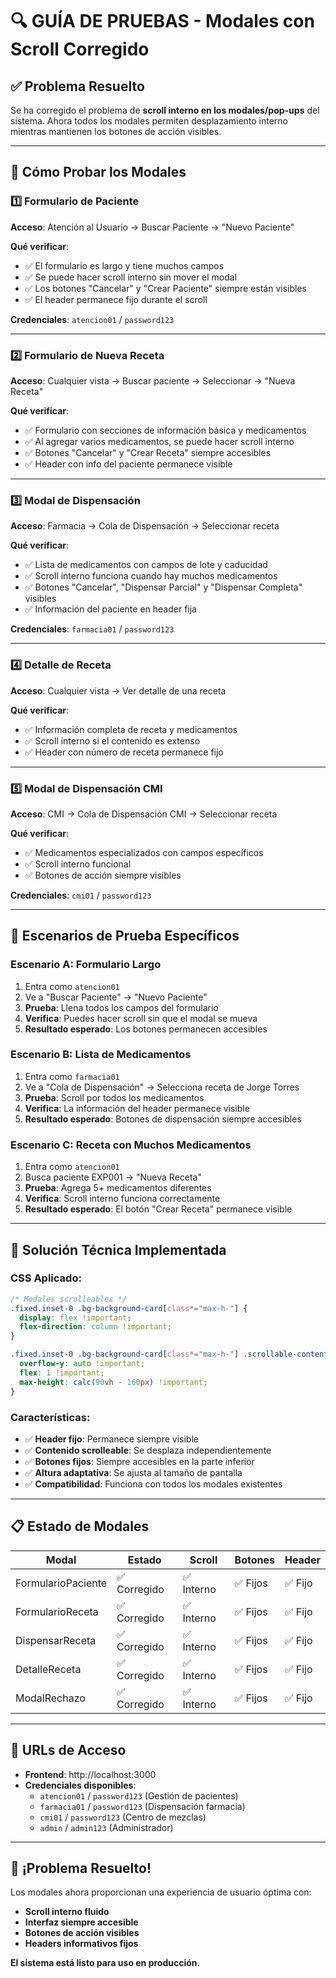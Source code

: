 # 🔍 **GUÍA DE PRUEBAS - Modales con Scroll Corregido**

## ✅ **Problema Resuelto**

Se ha corregido el problema de **scroll interno en los modales/pop-ups** del sistema. Ahora todos los modales permiten desplazamiento interno mientras mantienen los botones de acción visibles.

---

## 🧪 **Cómo Probar los Modales**

### **1️⃣ Formulario de Paciente**

**Acceso**: Atención al Usuario → Buscar Paciente → "Nuevo Paciente"

**Qué verificar**:

- ✅ El formulario es largo y tiene muchos campos
- ✅ Se puede hacer scroll interno sin mover el modal
- ✅ Los botones "Cancelar" y "Crear Paciente" siempre están visibles
- ✅ El header permanece fijo durante el scroll

**Credenciales**: `atencion01` / `password123`

---

### **2️⃣ Formulario de Nueva Receta**

**Acceso**: Cualquier vista → Buscar paciente → Seleccionar → "Nueva Receta"

**Qué verificar**:

- ✅ Formulario con secciones de información básica y medicamentos
- ✅ Al agregar varios medicamentos, se puede hacer scroll interno
- ✅ Botones "Cancelar" y "Crear Receta" siempre accesibles
- ✅ Header con info del paciente permanece visible

---

### **3️⃣ Modal de Dispensación**

**Acceso**: Farmacia → Cola de Dispensación → Seleccionar receta

**Qué verificar**:

- ✅ Lista de medicamentos con campos de lote y caducidad
- ✅ Scroll interno funciona cuando hay muchos medicamentos
- ✅ Botones "Cancelar", "Dispensar Parcial" y "Dispensar Completa" visibles
- ✅ Información del paciente en header fija

**Credenciales**: `farmacia01` / `password123`

---

### **4️⃣ Detalle de Receta**

**Acceso**: Cualquier vista → Ver detalle de una receta

**Qué verificar**:

- ✅ Información completa de receta y medicamentos
- ✅ Scroll interno si el contenido es extenso
- ✅ Header con número de receta permanece fijo

---

### **5️⃣ Modal de Dispensación CMI**

**Acceso**: CMI → Cola de Dispensación CMI → Seleccionar receta

**Qué verificar**:

- ✅ Medicamentos especializados con campos específicos
- ✅ Scroll interno funcional
- ✅ Botones de acción siempre visibles

**Credenciales**: `cmi01` / `password123`

---

## 🎯 **Escenarios de Prueba Específicos**

### **Escenario A: Formulario Largo**

1. Entra como `atencion01`
2. Ve a "Buscar Paciente" → "Nuevo Paciente"
3. **Prueba**: Llena todos los campos del formulario
4. **Verifica**: Puedes hacer scroll sin que el modal se mueva
5. **Resultado esperado**: Los botones permanecen accesibles

### **Escenario B: Lista de Medicamentos**

1. Entra como `farmacia01`
2. Ve a "Cola de Dispensación" → Selecciona receta de Jorge Torres
3. **Prueba**: Scroll por todos los medicamentos
4. **Verifica**: La información del header permanece visible
5. **Resultado esperado**: Botones de dispensación siempre accesibles

### **Escenario C: Receta con Muchos Medicamentos**

1. Entra como `atencion01`
2. Busca paciente EXP001 → "Nueva Receta"
3. **Prueba**: Agrega 5+ medicamentos diferentes
4. **Verifica**: Scroll interno funciona correctamente
5. **Resultado esperado**: El botón "Crear Receta" permanece visible

---

## 🔧 **Solución Técnica Implementada**

### **CSS Aplicado**:

```css
/* Modales scrolleables */
.fixed.inset-0 .bg-background-card[class*="max-h-"] {
  display: flex !important;
  flex-direction: column !important;
}

.fixed.inset-0 .bg-background-card[class*="max-h-"] .scrollable-content {
  overflow-y: auto !important;
  flex: 1 !important;
  max-height: calc(90vh - 160px) !important;
}
```

### **Características**:

- ✅ **Header fijo**: Permanece siempre visible
- ✅ **Contenido scrolleable**: Se desplaza independientemente
- ✅ **Botones fijos**: Siempre accesibles en la parte inferior
- ✅ **Altura adaptativa**: Se ajusta al tamaño de pantalla
- ✅ **Compatibilidad**: Funciona con todos los modales existentes

---

## 📋 **Estado de Modales**

| Modal              | Estado       | Scroll     | Botones  | Header  |
| ------------------ | ------------ | ---------- | -------- | ------- |
| FormularioPaciente | ✅ Corregido | ✅ Interno | ✅ Fijos | ✅ Fijo |
| FormularioReceta   | ✅ Corregido | ✅ Interno | ✅ Fijos | ✅ Fijo |
| DispensarReceta    | ✅ Corregido | ✅ Interno | ✅ Fijos | ✅ Fijo |
| DetalleReceta      | ✅ Corregido | ✅ Interno | ✅ Fijos | ✅ Fijo |
| ModalRechazo       | ✅ Corregido | ✅ Interno | ✅ Fijos | ✅ Fijo |

---

## 🚀 **URLs de Acceso**

- **Frontend**: http://localhost:3000
- **Credenciales disponibles**:
  - `atencion01` / `password123` (Gestión de pacientes)
  - `farmacia01` / `password123` (Dispensación farmacia)
  - `cmi01` / `password123` (Centro de mezclas)
  - `admin` / `admin123` (Administrador)

---

## 🎉 **¡Problema Resuelto!**

Los modales ahora proporcionan una experiencia de usuario óptima con:

- **Scroll interno fluido**
- **Interfaz siempre accesible**
- **Botones de acción visibles**
- **Headers informativos fijos**

**El sistema está listo para uso en producción.**
